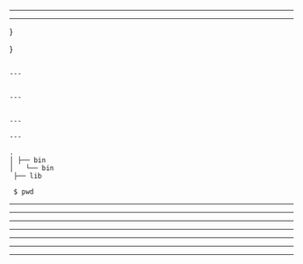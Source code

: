 



---


---
}

}

```

---


---


---

---

.
│ ├── bin
│   └── bin
 ├── lib

 $ pwd
```

---

---

---
---

---

---

---








